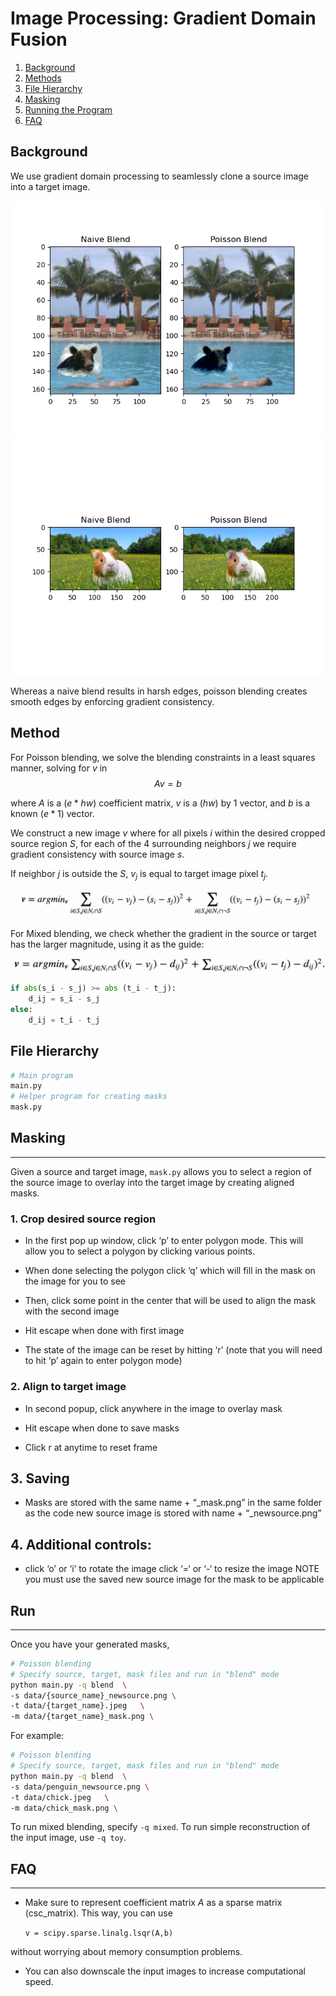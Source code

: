 # **Image Processing: Gradient Domain Fusion**
 

1. [Background](#background)
2. [Methods](#method)
3. [File Hierarchy](#file-hierarchy)
4. [Masking](#masking)
5. [Running the Program](#run)
6. [FAQ](#faq)


## **Background**

 We use gradient domain processing to seamlessly clone a source image into a target image. 


 <img src="outputs/bear_pool.png" /> 
 <img src="outputs/guineapig_meadow.png" /> 


Whereas a naive blend results in harsh edges, poisson blending creates smooth edges by enforcing gradient consistency. 


## **Method**

For Poisson blending, we solve the blending constraints in a least squares manner, solving for $v$ in $$Av=b$$

where $A$ is a $(e * hw)$ coefficient matrix, $v$ is a $(hw)$ by $1$ vector, and $b$ is a known $(e * 1)$ vector. 

We construct a new image $v$ where for all pixels $i$ within the desired cropped source region $S$, for each of the 4 surrounding neighbors $j$ we require gradient consistency with source image $s$. 

If neighbor $j$ is outside the $S$, $v_j$ is equal to target image pixel $t_j$. 

 <img src="images/blending_constraint.png" /> 


For Mixed blending, we check whether the gradient in the source or target has the larger magnitude, using it as the guide:

 <img src="images/mixed_constraint.png" /> 

```python
if abs(s_i - s_j) >= abs (t_i - t_j):
    d_ij = s_i - s_j
else:
    d_ij = t_i - t_j
```


## **File Hierarchy**
```bash
# Main program
main.py
# Helper program for creating masks
mask.py
```


## **Masking**
---- 
Given a source and target image, ```mask.py``` allows you to select a region of the source image to overlay into the target image by creating aligned masks. 

### **1. Crop desired source region**
- In the first pop up window, click ‘p’ to enter polygon mode. This will allow you to select a polygon by clicking various points. 

- When done selecting the polygon click ‘q’ which will fill in the mask on the image for you to see

- Then, click some point in the center that will be used to align the mask with the second image

- Hit escape when done with first image

- The state of the image can be reset by hitting ‘r’ (note that you will need to hit ‘p’ again to enter polygon mode)

### **2. Align to target image**

- In second popup, click anywhere in the image to overlay mask

- Hit escape when done to save masks

- Click r at anytime to reset frame

## **3. Saving**
- Masks are stored with the same name + “_mask.png” in the same folder as the code
    new source image is stored with name + “_newsource.png”


## **4. Additional controls**:
- click ‘o’ or ‘i’ to rotate the image
    click ‘=‘ or ‘-‘ to resize the image NOTE you must use the saved new source image for the mask to be applicable


## **Run**
---

Once you have your generated masks, 


```bash
# Poisson blending
# Specify source, target, mask files and run in "blend" mode
python main.py -q blend  \
-s data/{source_name}_newsource.png \
-t data/{target_name}.jpeg   \
-m data/{target_name}_mask.png \
```
For example:

```bash
# Poisson blending
# Specify source, target, mask files and run in "blend" mode
python main.py -q blend  \
-s data/penguin_newsource.png \
-t data/chick.jpeg   \
-m data/chick_mask.png \
```

To run mixed blending, specify ``` -q mixed ```. To run simple reconstruction of the input image, use ``` -q toy ```. 
## **FAQ**
---
- Make sure to represent coefficient matrix $A$ as a sparse matrix (csc_matrix). This way, you can use 

    ```v = scipy.sparse.linalg.lsqr(A,b)```

without worrying about memory consumption problems. 

- You can also downscale the input images to increase computational speed. 

